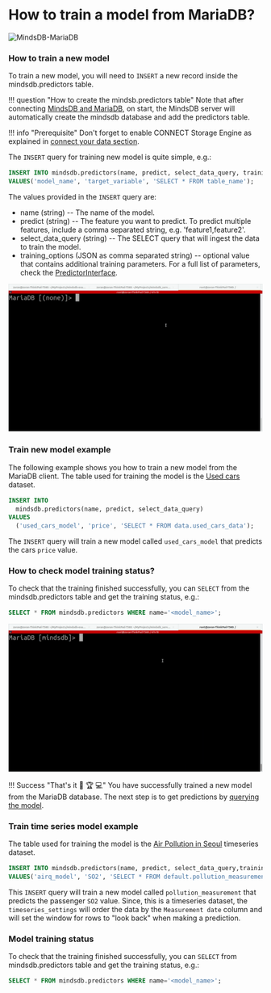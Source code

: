 # How to train a model from MariaDB?

![MindsDB-MariaDB](/assets/databases/mdb-maria.png)

### How to train a new model

To train a new model, you will need to `INSERT` a new record inside the mindsdb.predictors table.

!!! question "How to create the mindsb.predictors table"
    Note that after connecting [MindsDB and MariaDB](/datasources/mariadb/#mysql-client), on start, the MindsDB server will automatically create the mindsdb database and add the predictors table.

!!! info "Prerequisite"
    Don't forget to enable CONNECT Storage Engine as explained in [connect your data section](/datasources/mariadb/#prerequisite).

The `INSERT` query for training new model is quite simple, e.g.:

```sql
INSERT INTO mindsdb.predictors(name, predict, select_data_query, training_options)
VALUES('model_name', 'target_variable', 'SELECT * FROM table_name');
```
The values provided in the `INSERT` query are:

* name (string) -- The name of the model.
* predict (string) --  The feature you want to predict. To predict multiple features, include a comma separated string, e.g. 'feature1,feature2'.
* select_data_query (string) -- The SELECT query that will ingest the data to train the model.
* training_options (JSON as comma separated string) -- optional value that contains additional training parameters. For a full list of parameters, check the [PredictorInterface](/PredictorInterface/#learn).

![Train model from MariaDB client](/assets/predictors/mariadb-insert.gif)

### Train new model example

The following example shows you how to train a new model from the MariaDB client. The table used for training the model is the [Used cars](https://www.kaggle.com/adityadesai13/used-car-dataset-ford-and-mercedes) dataset.

```sql
INSERT INTO
  mindsdb.predictors(name, predict, select_data_query)
VALUES
  ('used_cars_model', 'price', 'SELECT * FROM data.used_cars_data');
```

The `INSERT` query will train a new model called `used_cars_model` that predicts the cars `price` value.

### How to check model training status?

To check that the training finished successfully, you can `SELECT` from the mindsdb.predictors table and get the training status, e.g.:

```sql
SELECT * FROM mindsdb.predictors WHERE name='<model_name>';
```

![Training model status](/assets/predictors/mariadb-status.gif)

!!! Success "That's it :tada: :trophy:  :computer:"
    You have successfully trained a new model from the MariaDB database. The next step is to get predictions by [querying the model](/model/query/mariadb).


### Train time series model example


The table used for training the model is the [Air Pollution in Seoul](https://www.kaggle.com/bappekim/air-pollution-in-seoul) timeseries dataset.

 ```sql
 INSERT INTO mindsdb.predictors(name, predict, select_data_query,training_options)
 VALUES('airq_model', 'SO2', 'SELECT * FROM default.pollution_measurement', '{"timeseries_settings":{"order_by": ["Measurement date"], "window":20}}');
 ```

 This `INSERT` query will train a new model called `pollution_measurement` that predicts the passenger `SO2` value.
 Since, this is a timeseries dataset, the `timeseries_settings` will order the data by the `Measurement date` column and will set the window for rows to "look back" when making a prediction.

 ### Model training status

 To check that the training finished successfully, you can `SELECT` from mindsdb.predictors table and get the training status, e.g.:

 ```sql
 SELECT * FROM mindsdb.predictors WHERE name='<model_name>';
 ```



